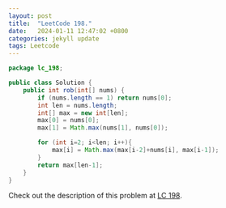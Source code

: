 ```yaml
---
layout: post
title:  "LeetCode 198."
date:   2024-01-11 12:47:02 +0800
categories: jekyll update
tags: Leetcode
---
```


```java
package lc_198;

public class Solution {
    public int rob(int[] nums) {
        if (nums.length == 1) return nums[0];
        int len = nums.length;
        int[] max = new int[len];
        max[0] = nums[0];
        max[1] = Math.max(nums[1], nums[0]);

        for (int i=2; i<len; i++){
            max[i] = Math.max(max[i-2]+nums[i], max[i-1]);
        }
        return max[len-1];
    }
}
```

Check out the description of this problem at [LC 198][LC-198].

[LC-198]: https://leetcode.com/problemset/?search=198&page=1
